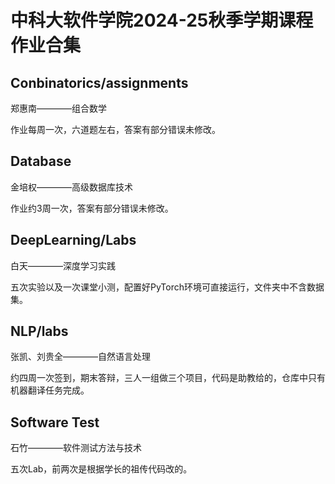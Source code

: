 # 中科大软件学院2024-25秋季学期课程作业合集

## Conbinatorics/assignments

郑惠南————组合数学

作业每周一次，六道题左右，答案有部分错误未修改。


## Database

金培权————高级数据库技术

作业约3周一次，答案有部分错误未修改。


## DeepLearning/Labs

白天————深度学习实践

五次实验以及一次课堂小测，配置好PyTorch环境可直接运行，文件夹中不含数据集。


## NLP/labs

张凯、刘贵全————自然语言处理

约四周一次签到，期末答辩，三人一组做三个项目，代码是助教给的，仓库中只有机器翻译任务完成。


## Software Test

石竹————软件测试方法与技术

五次Lab，前两次是根据学长的祖传代码改的。
